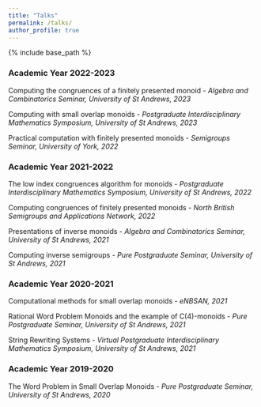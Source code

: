 ```yaml
---
title: "Talks"
permalink: /talks/
author_profile: true
---
```

{% include base_path %}


### Academic Year 2022-2023

Computing the congruences of a finitely presented monoid - *Algebra and Combinatorics Seminar, University of St Andrews, 2023* 

Computing with small overlap monoids - *Postgraduate Interdisciplinary Mathematics Symposium, University of St Andrews, 2023*

Practical computation with finitely presented monoids - *Semigroups Seminar, University of York, 2022*

### Academic Year 2021-2022

The low index congruences algorithm for monoids - *Postgraduate Interdisciplinary Mathematics Symposium, University of St Andrews, 2022*

Computing congruences of finitely presented monoids - *North British Semigroups and Applications Network, 2022*

Presentations of inverse monoids - *Algebra and Combinatorics Seminar, University of St Andrews, 2021*

Computing inverse semigroups - *Pure Postgraduate Seminar, University of St Andrews, 2021*

### Academic Year 2020-2021

Computational methods for small overlap monoids - *eNBSAN, 2021*

Rational Word Problem Monoids and the example of C(4)-monoids - *Pure Postgraduate Seminar, University of St Andrews, 2021*

String Rewriting Systems - *Virtual Postgraduate Interdisciplinary Mathematics Symposium, University of St Andrews, 2021*

### Academic Year 2019-2020

The Word Problem in Small Overlap Monoids - *Pure Postgraduate Seminar, University of St Andrews, 2020* 
